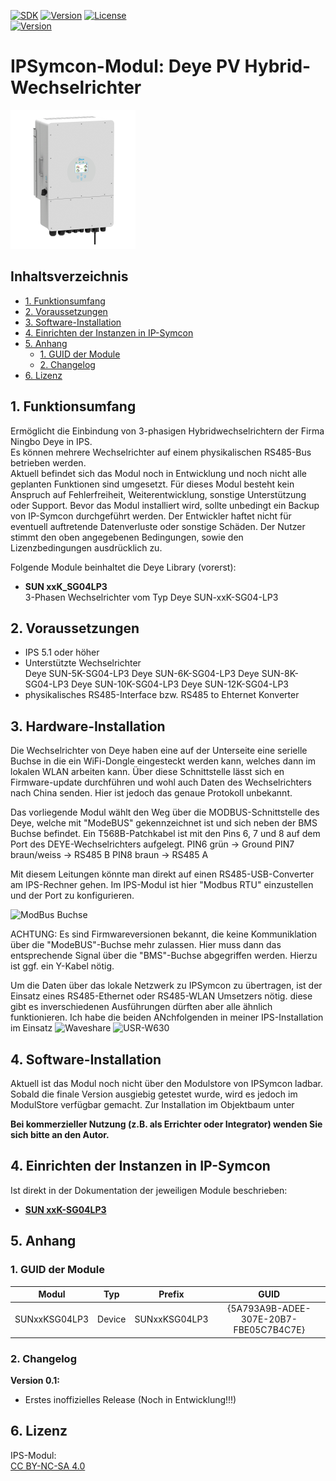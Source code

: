 [![SDK](https://img.shields.io/badge/Symcon-PHPModul-red.svg)](https://www.symcon.de/service/dokumentation/entwicklerbereich/sdk-tools/sdk-php/)
[![Version](https://img.shields.io/badge/Modul%20Version-1.00-blue.svg)](https://community.symcon.de/t/Module_deye_Hybridwechselrichter)
[![License](https://img.shields.io/badge/License-CC%20BY--NC--SA%204.0-green.svg)](https://creativecommons.org/licenses/by-nc-sa/4.0/)  
[![Version](https://img.shields.io/badge/Symcon%20Version-5.1%20%3E-green.svg)](https://www.symcon.de/service/dokumentation/installation/migrationen/v50-v51-q2-2019/)


# IPSymcon-Modul: Deye PV Hybrid-Wechselrichter <!-- omit in toc -->  
![DeyeBild](./imgs/DeyeBild.png) 

## Inhaltsverzeichnis <!-- omit in toc -->

- [1. Funktionsumfang](#1-funktionsumfang)
- [2. Voraussetzungen](#2-voraussetzungen)
- [3. Software-Installation](#3-software-installation)
- [4. Einrichten der Instanzen in IP-Symcon](#4-einrichten-der-instanzen-in-ip-symcon)
- [5. Anhang](#5-anhang)
  - [1. GUID der Module](#1-guid-der-module)
  - [2. Changelog](#2-changelog)
- [6. Lizenz](#6-lizenz)

## 1. Funktionsumfang

Ermöglicht die Einbindung von 3-phasigen Hybridwechselrichtern der Firma Ningbo Deye in IPS.  
Es können mehrere Wechselrichter auf einem physikalischen RS485-Bus betrieben werden.  
Aktuell befindet sich das Modul noch in Entwicklung und noch nicht alle geplanten Funktionen sind umgesetzt.
Für dieses Modul besteht kein Anspruch auf Fehlerfreiheit, Weiterentwicklung, sonstige Unterstützung oder Support.
Bevor das Modul installiert wird, sollte unbedingt ein Backup von IP-Symcon durchgeführt werden.
Der Entwickler haftet nicht für eventuell auftretende Datenverluste oder sonstige Schäden.
Der Nutzer stimmt den oben angegebenen Bedingungen, sowie den Lizenzbedingungen ausdrücklich zu.

Folgende Module beinhaltet die Deye Library (vorerst):

- __SUN xxK_SG04LP3__  
	3-Phasen Wechselrichter vom Typ Deye SUN-xxK-SG04-LP3  


## 2. Voraussetzungen

 - IPS 5.1 oder höher  
 - Unterstützte Wechselrichter  
  Deye SUN-5K-SG04-LP3
  Deye SUN-6K-SG04-LP3
  Deye SUN-8K-SG04-LP3
  Deye SUN-10K-SG04-LP3
  Deye SUN-12K-SG04-LP3
 - physikalisches RS485-Interface bzw. RS485 to Ehternet Konverter  

## 3. Hardware-Installation

Die Wechselrichter von Deye haben eine auf der Unterseite eine serielle Buchse in die ein WiFi-Dongle eingesteckt 
werden kann, welches dann im lokalen WLAN arbeiten kann. Über diese Schnittstelle lässt sich en Firmware-update 
durchführen und wohl auch Daten des Wechselrichters nach China senden. Hier ist jedoch das genaue Protokoll unbekannt.

Das vorliegende Modul wählt den Weg über die MODBUS-Schnittstelle des Deye, welche mit "ModeBUS" gekennzeichnet ist und
sich neben der BMS Buchse befindet.
Ein T568B-Patchkabel ist mit den Pins 6, 7 und 8 auf dem Port des DEYE-Wechselrichters aufgelegt.
PIN6 grün        -> Ground
PIN7 braun/weiss -> RS485 B
PIN8 braun       -> RS485 A

Mit diesem Leitungen könnte man direkt auf einen RS485-USB-Converter am IPS-Rechner gehen. Im IPS-Modul ist hier "Modbus RTU"
einzustellen und der Port zu konfigurieren.

![ModBus Buchse](../SUNxxKSG04LP3/imgs/ModbusConnector.PNG) 

ACHTUNG: Es sind Firmwareversionen bekannt, die keine Kommuniklation über die "ModeBUS"-Buchse mehr zulassen. Hier muss dann das 
entsprechende Signal über die "BMS"-Buchse abgegriffen werden. Hierzu ist ggf. ein Y-Kabel nötig.

Um die Daten über das lokale Netzwerk zu IPSymcon zu übertragen, ist der Einsatz eines RS485-Ethernet oder RS485-WLAN Umsetzers nötig.
diese gibt es inverschiedenen Ausführungen dürften aber alle ähnlich funktionieren. Ich habe die beiden ANchfolgenden in meiner 
IPS-Installation im Einsatz 
![Waveshare](../SUNxxKSG04LP3/imgs/RS485toEthernet1.PNG) 
![USR-W630](../SUNxxKSG04LP3/imgs/USRW630.jpg) 

## 4. Software-Installation

  Aktuell ist das Modul noch nicht über den Modulstore von IPSymcon ladbar. Sobald die finale Version ausgiebig getestet wurde, wird es jedoch im ModulStore verfügbar gemacht.
  Zur Installation im Objektbaum unter 
  
   **Bei kommerzieller Nutzung (z.B. als Errichter oder Integrator) wenden Sie sich bitte an den Autor.**  
  

## 4. Einrichten der Instanzen in IP-Symcon

Ist direkt in der Dokumentation der jeweiligen Module beschrieben:  

- __[SUN xxK-SG04LP3](SUNxxKSG04LP3/README.md#4-einrichten-der-instanzen-in-ip-symcon)__

## 5. Anhang

###  1. GUID der Module

 
|     Modul      |  Typ   |    Prefix    |                  GUID                  |
| :------------: | :----: | :----------: | :------------------------------------: |
| SUNxxKSG04LP3| Device |  SUNxxKSG04LP3   | {5A793A9B-ADEE-307E-20B7-FBE05C7B4C7E} |


### 2. Changelog

__Version 0.1:__
 - Erstes inoffizielles Release (Noch in Entwicklung!!!) 


 

## 6. Lizenz

  IPS-Modul:  
  [CC BY-NC-SA 4.0](https://creativecommons.org/licenses/by-nc-sa/4.0/)  
 
